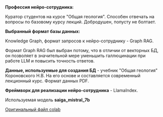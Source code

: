 **Профессия нейро-сотрудника:**

Куратор студентов на курсе "Общая геология". Способен отвечать на вопросы по базовому курсу лекций. Добродушен, попусту не болтает.

**Выбранный формат базы данных:**

Knowledge Graph, формат запросов к нейро-сотруднику  - Graph RAG.

Формат Graph RAG был выбран потому, что в отличии от векторных БД, он позволяет в значительной мере уменьшить галлюцинации при работе LLM и повысить точность ответов.

**Данные, используемые для создания БД** - учебник "Общая геология" Короновского Н.В. На его основе и составляется современный лекционный курс. Формат данных PDF.

**Фреймворк для реализации нейро-сотрудника** - LlamaIndex.

Используемая модель **saiga_mistral_7b**

 [Оригинальный файл colab](https://colab.research.google.com/drive/1O7r0DHr0NFmD4myA7LzUhfdaGU3yXsFu?usp=sharing)
